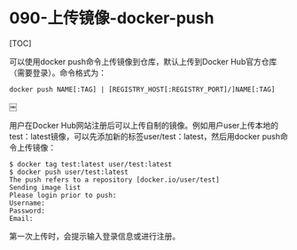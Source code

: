 # 090-上传镜像-docker-push

[TOC]

可以使用docker push命令上传镜像到仓库，默认上传到Docker Hub官方仓库（需要登录）。命令格式为：

```
docker push NAME[:TAG] | [REGISTRY_HOST[:REGISTRY_PORT]/]NAME[:TAG]
```

￼

用户在Docker Hub网站注册后可以上传自制的镜像。例如用户user上传本地的test：latest镜像，可以先添加新的标签user/test：latest，然后用docker push命令上传镜像：

```
$ docker tag test:latest user/test:latest
$ docker push user/test:latest
The push refers to a repository [docker.io/user/test]
Sending image list
Please login prior to push:
Username:
Password:
Email:
```

第一次上传时，会提示输入登录信息或进行注册。